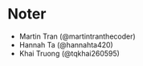 # Noter
- Martin Tran (@martintranthecoder)
- Hannah Ta (@hannahta420)
- Khai Truong (@tqkhai260595)
